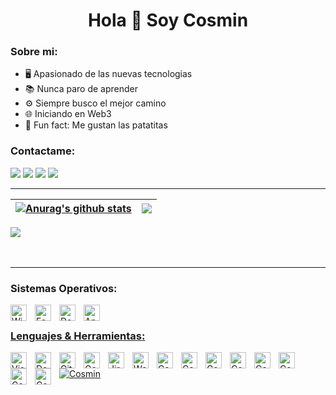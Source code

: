<h1 align="center">Hola 👋 Soy Cosmin</h1>

### Sobre mi:

- 🖥 Apasionado de las nuevas tecnologias
- 📚 Nunca paro de aprender
- ⚙️ Siempre busco el mejor camino
- 🌐 Iniciando en Web3
- 🤣 Fun fact: Me gustan las patatitas

### Contactame:

<a href="https://instagram.com/cosmiiin_18" target="_blank"><img src="https://img.shields.io/badge/-Instagram-%23E4405F?style=for-the-badge&logo=instagram&logoColor=white" target="_blank"></a>
<a href="https://www.linkedin.com/in/cosmindanielrusu/" target="_blank"><img src="https://img.shields.io/badge/Linkedin-0e76a8?style=for-the-badge&logo=linkedin&logoColor=white" target="_blank"></a>
<a href="https://discord.gg/2D8WR3Udx7" target="_blank"><img src="https://img.shields.io/badge/Discord-7289DA?style=for-the-badge&logo=discord&logoColor=white" target="_blank"></a>
<a href="https://twitter.com/cosmiiin_18" target="_blank"><img src="https://img.shields.io/badge/Twitter-1a8cd8?style=for-the-badge&logo=twitter&logoColor=white" target="_blank"></a>

---


| <a href="https://github.com/cosmind-rusu"><img align="center" src="https://github-readme-stats.vercel.app/api?username=cosmind-rusu&show_icons=true&theme=radical" alt="Anurag's github stats" /></a> | <a href="https://github.com/anuraghazra/github-readme-stats"><img align="rigth" src= "https://github-readme-stats.vercel.app/api/top-langs/?username=cosmind-rusu&theme=radical&hide=css,html&langs_count=8&layout=compact" /></a> |
| ------------- | ------------- |

<div>
     <img align="center" src= "https://github-readme-stats.vercel.app/api/wakatime?username=cosmiiin_18&theme=radical&layout=compact">
</div>

<br />
<br />

---


### Sistemas Operativos:

<a href="https://www.microsoft.com/es-es/software-download/windows10"> <img align="left" alt="Windows 10" width="26px" src="https://cdn.jsdelivr.net/gh/devicons/devicon/icons/windows8/windows8-original.svg" style="padding-right:10px;"/>

<a href="https://getfedora.org/"> <img align="left" alt="Fedora" width="26px" src="https://cdn.jsdelivr.net/gh/devicons/devicon/icons/fedora/fedora-original.svg" style="padding-right:10px;"/>

<a href="https://www.debian.org/" > <img align="left" alt="Debian" width="26px" src="https://cdn.jsdelivr.net/gh/devicons/devicon/icons/debian/debian-original.svg" style="padding-right:10px;"/>

<a href="https://www.android.com/"> <img align="left" alt="Android" width="26px" src="https://cdn.jsdelivr.net/gh/devicons/devicon/icons/android/android-original.svg" style="padding-right:10px;"/>

<br/>

### Lenguajes & Herramientas:

<a href="https://code.visualstudio.com/"> <img align="left" alt="Visual Studio Code" width="26px" src="https://cdn.jsdelivr.net/gh/devicons/devicon/icons/vscode/vscode-original.svg" style="padding-right:10px;"/>

<a href="https://www.docker.com/"> <img align="left" alt="Docker" width="26px" src="https://cdn.jsdelivr.net/gh/devicons/devicon/icons/docker/docker-original.svg" style="padding-right:10px;"/>

<a href="https://git-scm.com/"> <img align="left" alt="Git" width="26px" src="https://cdn.jsdelivr.net/gh/devicons/devicon/icons/git/git-original.svg" style="padding-right:10px;"/>

<a href="https://cloud.google.com"> <img align="left" alt="Google Cloud" width="26px" src="https://cdn.jsdelivr.net/gh/devicons/devicon/icons/googlecloud/googlecloud-original.svg" style="padding-right:10px;"/>

<a href="https://www.atlassian.com/es/software/jiraw"> <img align="left" alt="Jira" width="26px" src="https://cdn.jsdelivr.net/gh/devicons/devicon/icons/jira/jira-original.svg" style="padding-right:10px;"/>

<a href="https://wordpress.com/es/"> <img align="left" alt="Wordpress" width="26px" src="https://cdn.jsdelivr.net/gh/devicons/devicon/icons/wordpress/wordpress-plain.svg" style="padding-right:10px;"/>

<a href="https://angular.io/"> <img align="left" alt="Cosmin-Angular" width="26px" src="https://cdn.jsdelivr.net/gh/devicons/devicon/icons/angularjs/angularjs-original.svg" style="padding-right:10px;"/>

<a href="https://sass-lang.com/"> <img align="left" alt="Cosmin-Sass" width="26px" src="https://cdn.jsdelivr.net/gh/devicons/devicon/icons/sass/sass-original.svg" style="padding-right:10px;"/>

<a href="https://www.ecma-international.org/"> <img align="left" alt="Cosmin-JS" width="26px" src="https://cdn.jsdelivr.net/gh/devicons/devicon/icons/javascript/javascript-original.svg" style="padding-right:10px;"/>

<a href="https://getbootstrap.com/"> <img align="left" alt="Cosmin-Bootstrap" width="26px" src="https://cdn.jsdelivr.net/gh/devicons/devicon/icons/bootstrap/bootstrap-original-wordmark.svg" style="padding-right:10px;"/>

<a href="https://www.php.net/"> <img align="left" alt="Cosmin-php" width="26px" src="https://cdn.jsdelivr.net/gh/devicons/devicon/icons/php/php-plain.svg" style="padding-right:10px;"/>

<a href="https://learn.microsoft.com/es-es/dotnet/csharp/"> <img align="left" alt="Cosmin-C#" width="26px" src="https://cdn.jsdelivr.net/gh/devicons/devicon/icons/csharp/csharp-original.svg" style="padding-right:10px;"/>

<a href="https://www.ruby-lang.org"> <img align="left" alt="Cosmin-Ruby" width="26px" src="https://cdn.jsdelivr.net/gh/devicons/devicon/icons/ruby/ruby-plain.svg" style="padding-right:10px;"/>

<a href="https://go.dev"> <img align="left" alt="Cosmin-Go" width="26px" src="https://cdn.jsdelivr.net/gh/devicons/devicon/icons/go/go-original.svg" style="padding-right:10px;"/>


<p align="left"> <img src="https://komarev.com/ghpvc/?username=cosmind-rusu&label=Visitas%20&color=aa2487&style=for-the-badge" alt="Cosmin"</p>
